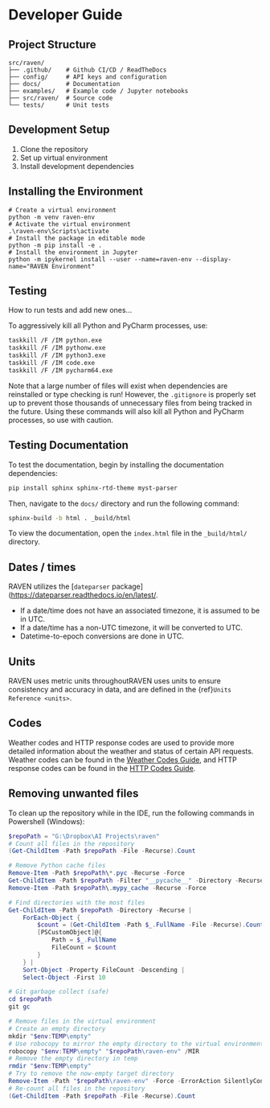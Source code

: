# Developer Guide

## Project Structure
```
src/raven/
├── .github/    # Github CI/CD / ReadTheDocs
├── config/     # API keys and configuration
├── docs/       # Documentation
├── examples/   # Example code / Jupyter notebooks
├── src/raven/  # Source code
└── tests/      # Unit tests
```
## Development Setup
1. Clone the repository
2. Set up virtual environment
3. Install development dependencies

## Installing the Environment
```
# Create a virtual environment
python -m venv raven-env
# Activate the virtual environment
.\raven-env\Scripts\activate
# Install the package in editable mode
python -m pip install -e .
# Install the environment in Jupyter
python -m ipykernel install --user --name=raven-env --display-name="RAVEN Environment"
```

## Testing
How to run tests and add new ones...


To aggressively kill all Python and PyCharm processes, use:
```bash
taskkill /F /IM python.exe
taskkill /F /IM pythonw.exe
taskkill /F /IM python3.exe
taskkill /F /IM code.exe
taskkill /F /IM pycharm64.exe
```
Note that a large number of files will exist when dependencies are reinstalled
or type checking is run! However, the `.gitignore` is properly set up to prevent
those thousands of unnecessary files from being tracked in the future. Using
these commands will also kill all Python and PyCharm processes, so use with caution.

## Testing Documentation
To test the documentation, begin by installing the documentation dependencies:
```bash
pip install sphinx sphinx-rtd-theme myst-parser
```
Then, navigate to the `docs/` directory and run the following command:
```bash
sphinx-build -b html . _build/html
```
To view the documentation, open the `index.html` file in the `_build/html/` directory.

## Dates / times
RAVEN utilizes the [`dateparser` package](https://dateparser.readthedocs.io/en/latest/.
- If a date/time does not have an associated timezone, it is assumed to be in UTC.
- If a date/time has a non-UTC timezone, it will be converted to UTC.
- Datetime-to-epoch conversions are done in UTC.

## Units
RAVEN uses metric units throughoutRAVEN uses units to ensure consistency and accuracy in data, and are
defined in the {ref}`Units Reference <units>`.


## Codes
Weather codes and HTTP response codes are used to provide more detailed information
about the weather and status of certain API requests. Weather codes can be found in 
the [Weather Codes Guide](./weather-codes.md), and HTTP response codes can be found in
the [HTTP Codes Guide](./http-codes.md).


## Removing unwanted files
To clean up the repository while in the IDE, run the following commands in Powershell (Windows):
```powershell
$repoPath = "G:\Dropbox\AI Projects\raven"
# Count all files in the repository
(Get-ChildItem -Path $repoPath -File -Recurse).Count

# Remove Python cache files
Remove-Item -Path $repoPath\*.pyc -Recurse -Force
Get-ChildItem -Path $repoPath -Filter "__pycache__" -Directory -Recurse | Remove-Item -Recurse -Force
Remove-Item -Path $repoPath\.mypy_cache -Recurse -Force

# Find directories with the most files
Get-ChildItem -Path $repoPath -Directory -Recurse | 
    ForEach-Object { 
        $count = (Get-ChildItem -Path $_.FullName -File -Recurse).Count
        [PSCustomObject]@{
            Path = $_.FullName
            FileCount = $count
        }
    } | 
    Sort-Object -Property FileCount -Descending | 
    Select-Object -First 10

# Git garbage collect (safe)
cd $repoPath
git gc

# Remove files in the virtual environment
# Create an empty directory 
mkdir "$env:TEMP\empty"
# Use robocopy to mirror the empty directory to the virtual environment
robocopy "$env:TEMP\empty" "$repoPath\raven-env" /MIR
# Remove the empty directory in temp
rmdir "$env:TEMP\empty"
# Try to remove the now-empty target directory
Remove-Item -Path "$repoPath\raven-env" -Force -ErrorAction SilentlyContinue -Y
# Re-count all files in the repository
(Get-ChildItem -Path $repoPath -File -Recurse).Count
```